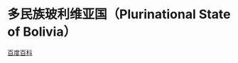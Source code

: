 # 多民族玻利维亚国（Plurinational State of Bolivia）

[百度百科](https://baike.baidu.com/item/%E7%8E%BB%E5%88%A9%E7%BB%B4%E4%BA%9A/61176)